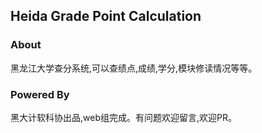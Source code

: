 ## Heida Grade Point Calculation

### About

黑龙江大学查分系统,可以查绩点,成绩,学分,模块修读情况等等。

### Powered By

黑大计软科协出品,web组完成。有问题欢迎留言,欢迎PR。

